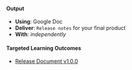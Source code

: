 #### Output
- **Using**: Google Doc
- **Deliver**: `Release notes` for your final product
- **With**: *independently*

#### Targeted Learning Outcomes
- [Release Document v1.0.0](https://docs.google.com/a/andela.com/document/d/15jd0Ix1or_6zMknLg6OetWIYbarpGowSX8kyuLACrEY/edit?usp=sharing "Meek Inverted-Index Release Note")